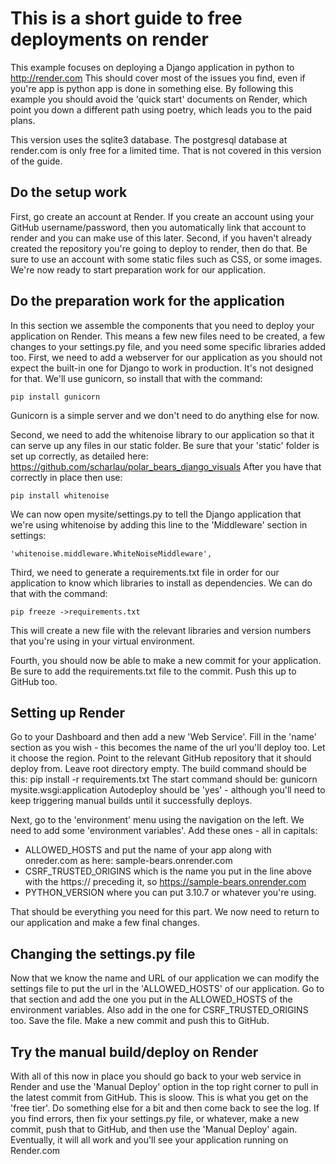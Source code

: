 

# This is a short guide to free deployments on render

This example focuses on deploying a Django application in python to http://render.com This should cover most of the issues you find, even if you're app is python app is done in something else. By following this example you should avoid the 'quick start' documents on Render, which point you down a different path using poetry, which leads you to the paid plans.

This version uses the sqlite3 database. The postgresql database at render.com is only free for a limited time. That is not covered in this version of the guide.

## Do the setup work
First, go create an account at Render. If you create an account using your GitHub username/password, then you automatically link that account to render and you can make use of this later.
Second, if you haven't already created the repository you're going to deploy to render, then do that. Be sure to use an account with some static files such as CSS, or some images.
We're now ready to start preparation work for our application.

## Do the preparation work for the application
In this section we assemble the components that you need to deploy your application on Render. This means a few new files need to be created, a few changes to your settings.py file, and you need some specific libraries added too.
First, we need to add a webserver for our application as you should not expect the built-in one for Django to work in production. It's not designed for that. We'll use gunicorn, so install that with the command:

    pip install gunicorn
    
Gunicorn is a simple server and we don't need to do anything else for now.

Second, we need to add the whitenoise library to our application so that it can serve up any files in our static folder. Be sure that your 'static' folder is set up correctly, as detailed here: https://github.com/scharlau/polar_bears_django_visuals After you have that correctly in place then use:

    pip install whitenoise

We can now open mysite/settings.py to tell the Django application that we're using whitenoise by adding this line to the 'Middleware' section in settings:

    'whitenoise.middleware.WhiteNoiseMiddleware',
    
Third, we need to generate a requirements.txt file in order for our application to know which libraries to install as dependencies. We can do that with the command:

    pip freeze ->requirements.txt
    
 This will create a new file with the relevant libraries and version numbers that you're using in your virtual environment.
 
 Fourth, you should now be able to make a new commit for your application. Be sure to add the requirements.txt file to the commit. Push this up to GitHub too.
 
 ## Setting up Render
 Go to your Dashboard and then add a new 'Web Service'. 
 Fill in the 'name' section as you wish - this becomes the name of the url you'll deploy too. 
 Let it choose the region.
 Point to the relevant GitHub repository that it should deploy from. 
 Leave root directory empty. 
 The build command should be this: pip install -r requirements.txt
 The start command should be: gunicorn mysite.wsgi:application
 Autodeploy should be 'yes' - although you'll need to keep triggering manual builds until it successfully deploys.
 
 Next, go to the 'environment' menu using the navigation on the left. We need to add some 'environment variables'. Add these ones - all in capitals:
 * ALLOWED_HOSTS and put the name of your app along with onreder.com as here: sample-bears.onrender.com
 * CSRF_TRUSTED_ORIGINS which is the name you put in the line above with the https:// preceding it, so https://sample-bears.onrender.com
 * PYTHON_VERSION where you can put 3.10.7 or whatever you're using.
 
 That should be everything you need for this part. We now need to return to our application and make a few final changes.
 
 ## Changing the settings.py file
 Now that we know the name and URL of our application we can modify the settings file to put the url in the 'ALLOWED_HOSTS' of our application. Go to that section and add the one you put in the ALLOWED_HOSTS of the environment variables.
 Also add in the one for CSRF_TRUSTED_ORIGINS too.
 Save the file.
 Make a new commit and push this to GitHub.
 
 ## Try the manual build/deploy on Render
 With all of this now in place you should go back to your web service in Render and use the 'Manual Deploy' option in the top right corner to pull in the latest commit from GitHub.
This is sloow. This is what you get on the 'free tier'. Do something else for a bit and then come back to see the log.
If you find errors, then fix your settings.py file, or whatever, make a new commit, push that to GitHub, and then use the 'Manual Deploy' again.
Eventually, it will all work and you'll see your application running on Render.com

